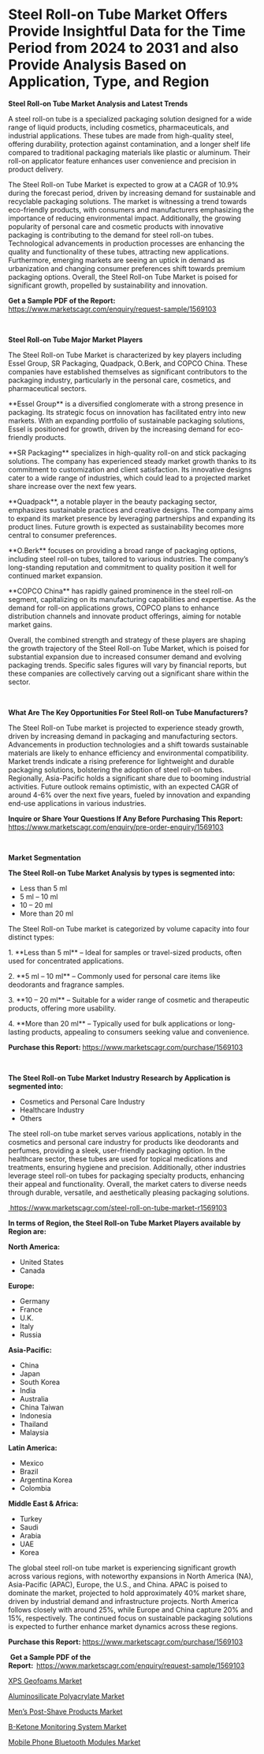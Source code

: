 <p><h1>Steel Roll-on Tube Market Offers Provide Insightful Data for the Time Period from 2024 to 2031 and also Provide Analysis Based on Application, Type, and Region</h1></p><p><strong>Steel Roll-on Tube Market Analysis and Latest Trends</strong></p>
<p><p>A steel roll-on tube is a specialized packaging solution designed for a wide range of liquid products, including cosmetics, pharmaceuticals, and industrial applications. These tubes are made from high-quality steel, offering durability, protection against contamination, and a longer shelf life compared to traditional packaging materials like plastic or aluminum. Their roll-on applicator feature enhances user convenience and precision in product delivery.</p><p>The Steel Roll-on Tube Market is expected to grow at a CAGR of 10.9% during the forecast period, driven by increasing demand for sustainable and recyclable packaging solutions. The market is witnessing a trend towards eco-friendly products, with consumers and manufacturers emphasizing the importance of reducing environmental impact. Additionally, the growing popularity of personal care and cosmetic products with innovative packaging is contributing to the demand for steel roll-on tubes. Technological advancements in production processes are enhancing the quality and functionality of these tubes, attracting new applications. Furthermore, emerging markets are seeing an uptick in demand as urbanization and changing consumer preferences shift towards premium packaging options. Overall, the Steel Roll-on Tube Market is poised for significant growth, propelled by sustainability and innovation.</p></p>
<p><strong>Get a Sample PDF of the Report:&nbsp;</strong> <a href="https://www.marketscagr.com/enquiry/request-sample/1569103?utm_campaign=1529&utm_medium=2&utm_source=Github&utm_content=ia&utm_term=14102024&utm_id=steel-roll-on-tube">https://www.marketscagr.com/enquiry/request-sample/1569103</a></p>
<p>&nbsp;</p>
<p><strong>Steel Roll-on Tube Major Market Players</strong></p>
<p><p>The Steel Roll-on Tube Market is characterized by key players including Essel Group, SR Packaging, Quadpack, O.Berk, and COPCO China. These companies have established themselves as significant contributors to the packaging industry, particularly in the personal care, cosmetics, and pharmaceutical sectors.</p><p>**Essel Group** is a diversified conglomerate with a strong presence in packaging. Its strategic focus on innovation has facilitated entry into new markets. With an expanding portfolio of sustainable packaging solutions, Essel is positioned for growth, driven by the increasing demand for eco-friendly products.</p><p>**SR Packaging** specializes in high-quality roll-on and stick packaging solutions. The company has experienced steady market growth thanks to its commitment to customization and client satisfaction. Its innovative designs cater to a wide range of industries, which could lead to a projected market share increase over the next few years.</p><p>**Quadpack**, a notable player in the beauty packaging sector, emphasizes sustainable practices and creative designs. The company aims to expand its market presence by leveraging partnerships and expanding its product lines. Future growth is expected as sustainability becomes more central to consumer preferences.</p><p>**O.Berk** focuses on providing a broad range of packaging options, including steel roll-on tubes, tailored to various industries. The company’s long-standing reputation and commitment to quality position it well for continued market expansion.</p><p>**COPCO China** has rapidly gained prominence in the steel roll-on segment, capitalizing on its manufacturing capabilities and expertise. As the demand for roll-on applications grows, COPCO plans to enhance distribution channels and innovate product offerings, aiming for notable market gains.</p><p>Overall, the combined strength and strategy of these players are shaping the growth trajectory of the Steel Roll-on Tube Market, which is poised for substantial expansion due to increased consumer demand and evolving packaging trends. Specific sales figures will vary by financial reports, but these companies are collectively carving out a significant share within the sector.</p></p>
<p>&nbsp;</p>
<p><strong>What Are The Key Opportunities For Steel Roll-on Tube Manufacturers?</strong></p>
<p><p>The Steel Roll-on Tube market is projected to experience steady growth, driven by increasing demand in packaging and manufacturing sectors. Advancements in production technologies and a shift towards sustainable materials are likely to enhance efficiency and environmental compatibility. Market trends indicate a rising preference for lightweight and durable packaging solutions, bolstering the adoption of steel roll-on tubes. Regionally, Asia-Pacific holds a significant share due to booming industrial activities. Future outlook remains optimistic, with an expected CAGR of around 4-6% over the next five years, fueled by innovation and expanding end-use applications in various industries.</p></p>
<p><strong>Inquire or Share Your Questions If Any Before Purchasing This Report:</strong> <a href="https://www.marketscagr.com/enquiry/pre-order-enquiry/1569103?utm_campaign=1529&utm_medium=2&utm_source=Github&utm_content=ia&utm_term=14102024&utm_id=steel-roll-on-tube">https://www.marketscagr.com/enquiry/pre-order-enquiry/1569103</a></p>
<p>&nbsp;</p>
<p><strong>Market Segmentation</strong></p>
<p><strong>The Steel Roll-on Tube Market Analysis by types is segmented into:</strong></p>
<p><ul><li>Less than 5 ml</li><li>5 ml – 10 ml</li><li>10 – 20 ml</li><li>More than 20 ml</li></ul></p>
<p><p>The Steel Roll-on Tube market is categorized by volume capacity into four distinct types: </p><p>1. **Less than 5 ml** – Ideal for samples or travel-sized products, often used for concentrated applications. </p><p>2. **5 ml – 10 ml** – Commonly used for personal care items like deodorants and fragrance samples. </p><p>3. **10 – 20 ml** – Suitable for a wider range of cosmetic and therapeutic products, offering more usability. </p><p>4. **More than 20 ml** – Typically used for bulk applications or long-lasting products, appealing to consumers seeking value and convenience.</p></p>
<p><strong>Purchase this Report:&nbsp;</strong><a href="https://www.marketscagr.com/purchase/1569103?utm_campaign=1529&utm_medium=2&utm_source=Github&utm_content=ia&utm_term=14102024&utm_id=steel-roll-on-tube">https://www.marketscagr.com/purchase/1569103</a></p>
<p>&nbsp;</p>
<p><strong>The Steel Roll-on Tube Market Industry Research by Application is segmented into:</strong></p>
<p><ul><li>Cosmetics and Personal Care Industry</li><li>Healthcare Industry</li><li>Others</li></ul></p>
<p><p>The steel roll-on tube market serves various applications, notably in the cosmetics and personal care industry for products like deodorants and perfumes, providing a sleek, user-friendly packaging option. In the healthcare sector, these tubes are used for topical medications and treatments, ensuring hygiene and precision. Additionally, other industries leverage steel roll-on tubes for packaging specialty products, enhancing their appeal and functionality. Overall, the market caters to diverse needs through durable, versatile, and aesthetically pleasing packaging solutions.</p></p>
<p><a href="https://www.marketscagr.com/steel-roll-on-tube-market-r1569103?utm_campaign=1529&utm_medium=2&utm_source=Github&utm_content=ia&utm_term=14102024&utm_id=steel-roll-on-tube">&nbsp;https://www.marketscagr.com/steel-roll-on-tube-market-r1569103</a></p>
<p><strong>In terms of Region, the Steel Roll-on Tube Market Players available by Region are:</strong></p>
<p>
    <p> <strong> North America: </strong>
        <ul>
            <li>United States</li>
            <li>Canada</li>
        </ul>
        </p> 
    <p> <strong> Europe: </strong>
        <ul>
            <li>Germany</li>
            <li>France</li>
            <li>U.K.</li>
            <li>Italy</li>
            <li>Russia</li>
        </ul>
        </p> 
    <p> <strong> Asia-Pacific: </strong>
        <ul>
            <li>China</li>
            <li>Japan</li>
            <li>South Korea</li>
            <li>India</li>
            <li>Australia</li>
            <li>China Taiwan</li>
            <li>Indonesia</li>
            <li>Thailand</li>
            <li>Malaysia</li>
        </ul>
        </p> 
    <p> <strong> Latin America: </strong>
        <ul>
            <li>Mexico</li>
            <li>Brazil</li>
            <li>Argentina Korea</li>
            <li>Colombia</li>
        </ul>
        </p> 
    <p> <strong> Middle East & Africa: </strong>
        <ul>
            <li>Turkey</li>
            <li>Saudi</li>
            <li>Arabia</li>
            <li>UAE</li>
            <li>Korea</li>
        </ul>
    </p>
    </p>
<p><p>The global steel roll-on tube market is experiencing significant growth across various regions, with noteworthy expansions in North America (NA), Asia-Pacific (APAC), Europe, the U.S., and China. APAC is poised to dominate the market, projected to hold approximately 40% market share, driven by industrial demand and infrastructure projects. North America follows closely with around 25%, while Europe and China capture 20% and 15%, respectively. The continued focus on sustainable packaging solutions is expected to further enhance market dynamics across these regions.</p></p>
<p><strong>Purchase this Report: </strong><a href="https://www.marketscagr.com/purchase/1569103?utm_campaign=1529&utm_medium=2&utm_source=Github&utm_content=ia&utm_term=14102024&utm_id=steel-roll-on-tube">https://www.marketscagr.com/purchase/1569103</a></p>
<p>&nbsp;<strong>Get a Sample PDF of the Report:&nbsp;&nbsp;</strong><a href="https://www.marketscagr.com/enquiry/request-sample/1569103?utm_campaign=1529&utm_medium=2&utm_source=Github&utm_content=ia&utm_term=14102024&utm_id=steel-roll-on-tube">https://www.marketscagr.com/enquiry/request-sample/1569103</a></p>
<p><strong></strong></p>
<p><p><a href="https://www.linkedin.com/pulse/global-xps-geofoams-market-opportunities-challenges2024-80iac?trk=public_post_embed_feed-article-content&utm_campaign=1529&utm_medium=2&utm_source=Github&utm_content=ia&utm_term=14102024&utm_id=steel-roll-on-tube">XPS Geofoams Market</a></p><p><a href="https://www.linkedin.com/pulse/aluminosilicate-polyacrylate-market-research-report-3smec?trk=public_post_embed_feed-article-content&utm_campaign=1529&utm_medium=2&utm_source=Github&utm_content=ia&utm_term=14102024&utm_id=steel-roll-on-tube">Aluminosilicate Polyacrylate Market</a></p><p><a href="https://github.com/fransisca0zkko/Market-Research-Report-List-1/blob/main/mens-post-shave-products-market.md?utm_campaign=1529&utm_medium=2&utm_source=Github&utm_content=ia&utm_term=14102024&utm_id=steel-roll-on-tube">Men’s Post-Shave Products Market</a></p><p><a href="https://github.com/Chiragrp22/Market-Research-Report-List-6/blob/main/b-ketone-monitoring-system-market.md?utm_campaign=1529&utm_medium=2&utm_source=Github&utm_content=ia&utm_term=14102024&utm_id=steel-roll-on-tube">B-Ketone Monitoring System Market</a></p><p><a href="https://www.linkedin.com/pulse/strategic-market-insights-global-mobile-phone-bluetooth-bycpc?trk=public_post_embed_feed-article-content&utm_campaign=1529&utm_medium=2&utm_source=Github&utm_content=ia&utm_term=14102024&utm_id=steel-roll-on-tube">Mobile Phone Bluetooth Modules Market</a></p></p>